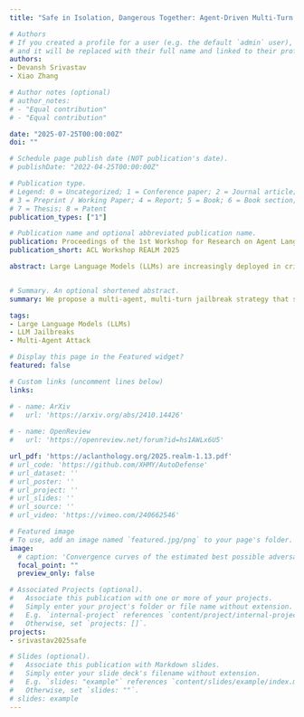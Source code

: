 ```yaml
---
title: "Safe in Isolation, Dangerous Together: Agent-Driven Multi-Turn Decomposition Jailbreaks on LLMs"

# Authors
# If you created a profile for a user (e.g. the default `admin` user), write the username (folder name) here 
# and it will be replaced with their full name and linked to their profile.
authors:
- Devansh Srivastav
- Xiao Zhang

# Author notes (optional)
# author_notes:
# - "Equal contribution"
# - "Equal contribution"

date: "2025-07-25T00:00:00Z"
doi: ""

# Schedule page publish date (NOT publication's date).
# publishDate: "2022-04-25T00:00:00Z"

# Publication type.
# Legend: 0 = Uncategorized; 1 = Conference paper; 2 = Journal article;
# 3 = Preprint / Working Paper; 4 = Report; 5 = Book; 6 = Book section;
# 7 = Thesis; 8 = Patent
publication_types: ["1"]

# Publication name and optional abbreviated publication name.
publication: Proceedings of the 1st Workshop for Research on Agent Language Models
publication_short: ACL Workshop REALM 2025

abstract: Large Language Models (LLMs) are increasingly deployed in critical domains, but their vulnerability to jailbreak attacks remains a significant concern. In this paper, we propose a multi-agent, multi-turn jailbreak strategy that systematically bypasses LLM safety mechanisms by decomposing harmful queries into seemingly benign sub-tasks. Built upon a role-based agentic framework consisting of a Question Decomposer, a Sub-Question Answerer, and an Answer Combiner, we demonstrate how LLMs can be manipulated to generate prohibited content without prompt manipulations. Our results show a drastic increase in attack success, often exceeding 90% across various LLMs, including GPT-3.5-Turbo, Gemma-2-9B, and Mistral-7B. We further analyze attack consistency across multiple runs and vulnerability across content categories. Compared to existing widely used jailbreak techniques, our multi-agent method consistently achieves the highest attack success rate across all evaluated models. These findings reveal a critical flaw in the current safety architecture of multi-agent LLM systems - their lack of holistic context awareness. By revealing this weakness, we argue for an urgent need to develop multi-turn, context-aware, and robust defenses to address this emerging threat vector.


# Summary. An optional shortened abstract.
summary: We propose a multi-agent, multi-turn jailbreak strategy that systematically bypasses LLM safety mechanisms by decomposing harmful queries into seemingly benign sub-tasks.

tags: 
- Large Language Models (LLMs)
- LLM Jailbreaks
- Multi-Agent Attack

# Display this page in the Featured widget?
featured: false

# Custom links (uncomment lines below)
links:

# - name: ArXiv
#   url: 'https://arxiv.org/abs/2410.14426'
  
# - name: OpenReview
#   url: 'https://openreview.net/forum?id=hs1AWLx6U5'

url_pdf: 'https://aclanthology.org/2025.realm-1.13.pdf'
# url_code: 'https://github.com/XHMY/AutoDefense'
# url_dataset: ''
# url_poster: ''
# url_project: ''
# url_slides: ''
# url_source: ''
# url_video: 'https://vimeo.com/240662546'

# Featured image
# To use, add an image named `featured.jpg/png` to your page's folder. 
image:
  # caption: 'Convergence curves of the estimated best possible adversarial risk'
  focal_point: ""
  preview_only: false

# Associated Projects (optional).
#   Associate this publication with one or more of your projects.
#   Simply enter your project's folder or file name without extension.
#   E.g. `internal-project` references `content/project/internal-project/index.md`.
#   Otherwise, set `projects: []`.
projects:
- srivastav2025safe

# Slides (optional).
#   Associate this publication with Markdown slides.
#   Simply enter your slide deck's filename without extension.
#   E.g. `slides: "example"` references `content/slides/example/index.md`.
#   Otherwise, set `slides: ""`.
# slides: example
---
```


<!-- {{% callout note %}}
Click the *Cite* button above to demo the feature to enable visitors to import publication metadata into their reference management software.
{{% /callout %}}

{{% callout note %}}
Create your slides in Markdown - click the *Slides* button to check out the example.
{{% /callout %}}

Supplementary notes can be added here, including [code, math, and images](https://wowchemy.com/docs/writing-markdown-latex/). -->

